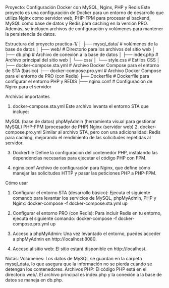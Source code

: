 Proyecto: 
Configuración Docker con MySQL, Nginx, PHP y Redis
Este proyecto es una configuración de Docker para un entorno de desarrollo que utiliza Nginx como servidor web, PHP-FPM para procesar el backend, MySQL como base de datos y Redis para caching en la versión PRO. Además, se incluyen archivos de configuración y volúmenes para mantener la persistencia de datos.

Estructura del proyecto
practica-1/
│
├── mysql_data/                  # volúmenes de la base de datos
│
├── web/                         # Directorio para los archivos del sitio web
│   ├── db.php                   # Archivo de conexión a la base de datos
│   ├── index.php                # Archivo principal del sitio web
│   └── css/
│       └── style.css            # Estilos CSS
│
├── docker-compose.sta.yml       # Archivo Docker Compose para el entorno de STA (básico)
├── docker-compose.pro.yml       # Archivo Docker Compose para el entorno de PRO (con Redis)
├── Dockerfile                   # Dockerfile para configurar el entorno PHP y REDIS
├── nginx.conf                   # Configuración de Nginx para el servidor

Archivos importantes
1. docker-compose.sta.yml
Este archivo levanta el entorno STA que incluye:

MySQL (base de datos)
phpMyAdmin (herramienta visual para gestionar MySQL)
PHP-FPM (procesador de PHP)
Nginx (servidor web)
2. docker-compose.pro.yml
Similar al archivo STA, pero con una adicionalidad: Redis para caching, mejorando el rendimiento de las solicitudes repetidas al servidor.

3. Dockerfile
Define la configuración del contenedor PHP, instalando las dependencias necesarias para ejecutar el código PHP con FPM.

4. nginx.conf
Archivo de configuración para Nginx, que define cómo manejar las solicitudes HTTP y pasar las peticiones PHP a PHP-FPM.

Cómo usar
1. Configurar el entorno STA (desarrollo básico):
Ejecuta el siguiente comando para levantar los servicios de MySQL, phpMyAdmin, PHP y Nginx:
                    docker-compose -f docker-compose.sta.yml up

2. Configurar el entorno PRO (con Redis):
Para incluir Redis en tu entorno, ejecuta el siguiente comando:
                    docker-compose -f docker-compose.pro.yml up

3. Acceso a phpMyAdmin:
Una vez levantado el entorno, puedes acceder a phpMyAdmin en http://localhost:8080.

4. Acceso al sitio web:
El sitio estará disponible en http://localhost.

Notas:
Volúmenes: Los datos de MySQL se guardan en la carpeta mysql_data, lo que asegura que la información no se pierda cuando se detengan los contenedores.
Archivos PHP: El código PHP está en el directorio web/. El archivo principal es index.php y la conexión a la base de datos se maneja en db.php.
